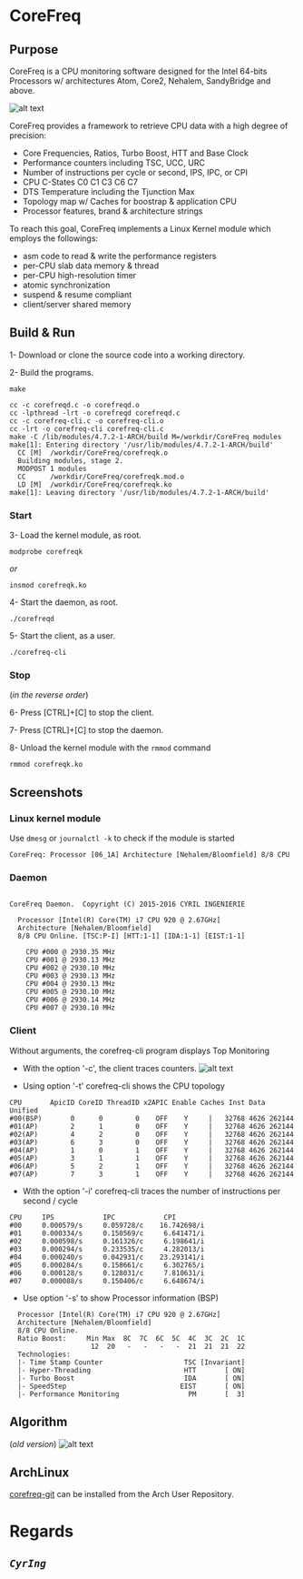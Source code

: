 # CoreFreq
## Purpose
CoreFreq is a CPU monitoring software designed for the Intel 64-bits Processors w/ architectures Atom, Core2, Nehalem, SandyBridge and above.

![alt text](http://blog.cyring.free.fr/images/CoreFreq_Top.gif "CoreFreq Top")

CoreFreq provides a framework to retrieve CPU data with a high degree of precision:

* Core Frequencies, Ratios, Turbo Boost, HTT and Base Clock
* Performance counters including TSC, UCC, URC
* Number of instructions per cycle or second, IPS, IPC, or CPI
* CPU C-States C0 C1 C3 C6 C7
* DTS Temperature including the Tjunction Max
* Topology map w/ Caches for boostrap & application CPU
* Processor features, brand & architecture strings


To reach this goal, CoreFreq implements a Linux Kernel module which employs the followings:

* asm code to read & write the performance registers
* per-CPU slab data memory & thread
* per-CPU high-resolution timer
* atomic synchronization
* suspend & resume compliant
* client/server shared memory


## Build & Run
 1- Download or clone the source code into a working directory.
 
 2- Build the programs.
```
make
```

```
cc -c corefreqd.c -o corefreqd.o
cc -lpthread -lrt -o corefreqd corefreqd.c
cc -c corefreq-cli.c -o corefreq-cli.o
cc -lrt -o corefreq-cli corefreq-cli.c
make -C /lib/modules/4.7.2-1-ARCH/build M=/workdir/CoreFreq modules
make[1]: Entering directory '/usr/lib/modules/4.7.2-1-ARCH/build'
  CC [M]  /workdir/CoreFreq/corefreqk.o
  Building modules, stage 2.
  MODPOST 1 modules
  CC      /workdir/CoreFreq/corefreqk.mod.o
  LD [M]  /workdir/CoreFreq/corefreqk.ko
make[1]: Leaving directory '/usr/lib/modules/4.7.2-1-ARCH/build'
```

### Start

 3- Load the kernel module, as root.
```
modprobe corefreqk
```
 _or_
```
insmod corefreqk.ko
```
 4- Start the daemon, as root.
```
./corefreqd
```
 5- Start the client, as a user.
```
./corefreq-cli
```

### Stop
(_in the reverse order_)

 6- Press [CTRL]+[C] to stop the client.

 7- Press [CTRL]+[C] to stop the daemon.

 8- Unload the kernel module with the ```rmmod``` command
```
rmmod corefreqk.ko
```

## Screenshots
### Linux kernel module
Use ```dmesg``` or ```journalctl -k``` to check if the module is started
```
CoreFreq: Processor [06_1A] Architecture [Nehalem/Bloomfield] 8/8 CPU
```

### Daemon
```

CoreFreq Daemon.  Copyright (C) 2015-2016 CYRIL INGENIERIE

  Processor [Intel(R) Core(TM) i7 CPU 920 @ 2.67GHz]
  Architecture [Nehalem/Bloomfield]
  8/8 CPU Online. [TSC:P-I] [HTT:1-1] [IDA:1-1] [EIST:1-1]

    CPU #000 @ 2930.35 MHz
    CPU #001 @ 2930.13 MHz
    CPU #002 @ 2930.10 MHz
    CPU #003 @ 2930.13 MHz
    CPU #004 @ 2930.13 MHz
    CPU #005 @ 2930.10 MHz
    CPU #006 @ 2930.14 MHz
    CPU #007 @ 2930.10 MHz

```

### Client
Without arguments, the corefreq-cli program displays Top Monitoring

 * With the option '-c', the client traces counters.
![alt text](http://blog.cyring.free.fr/images/CoreFreq.gif "CoreFreq Counters")

 * Using option '-t' corefreq-cli shows the CPU topology
```
CPU       ApicID CoreID ThreadID x2APIC Enable Caches Inst Data Unified
#00(BSP)       0      0        0    OFF    Y     |   32768 4626 262144
#01(AP)        2      1        0    OFF    Y     |   32768 4626 262144
#02(AP)        4      2        0    OFF    Y     |   32768 4626 262144
#03(AP)        6      3        0    OFF    Y     |   32768 4626 262144
#04(AP)        1      0        1    OFF    Y     |   32768 4626 262144
#05(AP)        3      1        1    OFF    Y     |   32768 4626 262144
#06(AP)        5      2        1    OFF    Y     |   32768 4626 262144
#07(AP)        7      3        1    OFF    Y     |   32768 4626 262144
```

 * With the option '-i' corefreq-cli traces the number of instructions per second / cycle
```
CPU     IPS            IPC            CPI
#00     0.000579/s     0.059728/c    16.742698/i
#01     0.000334/s     0.150569/c     6.641471/i
#02     0.000598/s     0.161326/c     6.198641/i
#03     0.000294/s     0.233535/c     4.282013/i
#04     0.000240/s     0.042931/c    23.293141/i
#05     0.000284/s     0.158661/c     6.302765/i
#06     0.000128/s     0.128031/c     7.810631/i
#07     0.000088/s     0.150406/c     6.648674/i
```

 * Use option '-s' to show Processor information (BSP)
```
  Processor [Intel(R) Core(TM) i7 CPU 920 @ 2.67GHz]
  Architecture [Nehalem/Bloomfield]
  8/8 CPU Online.
  Ratio Boost:     Min Max  8C  7C  6C  5C  4C  3C  2C  1C
                    12  20   -   -   -   -  21  21  21  22 
  Technologies:
  |- Time Stamp Counter                    TSC [Invariant]
  |- Hyper-Threading                       HTT       [ ON]
  |- Turbo Boost                           IDA       [ ON]
  |- SpeedStep                            EIST       [ ON]
  |- Performance Monitoring                 PM       [  3]
```

## Algorithm
(_old version_)
![alt text](http://blog.cyring.free.fr/images/CoreFreq-algorithm.png "CoreFreq algorithm")

## ArchLinux
[corefreq-git](https://aur.archlinux.org/packages/corefreq-git) can be installed from the Arch User Repository.

# Regards
_`CyrIng`_
 -------